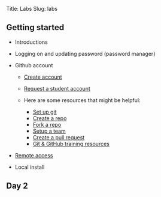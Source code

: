Title: Labs
Slug: labs

## Getting started

* Introductions
* Logging on and updating password (password manager)
* Github account

    * [Create account](https://github.com/join)
    * [Request a student account](https://github.com/edu)
    * Here are some resources that might be helpful:

        * [Set up git](https://help.github.com/articles/set-up-git)
        * [Create a repo](https://help.github.com/articles/create-a-repo)
        * [Fork a repo](https://help.github.com/articles/fork-a-repo)
        * [Setup a team](https://help.github.com/articles/how-do-i-set-up-a-team)
        * [Create a pull request](https://help.github.com/articles/using-pull-requests)
        * [Git & GitHub training resources](http://training.github.com/resources/)

* [Remote access](cloud.html)
* Local install

## Day 2
